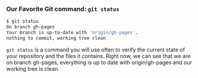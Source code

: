 ### Our Favorite Git command: `git status`

```sh
$ git status
On branch gh-pages
Your branch is up-to-date with 'origin/gh-pages'.
nothing to commit, working tree clean
```

`git status` is a command you will use often to verify the current state of your repository and the files it contains. Right now, we can see that we are on branch gh-pages, everything is up to date with origin/gh-pages and our working tree is clean.
